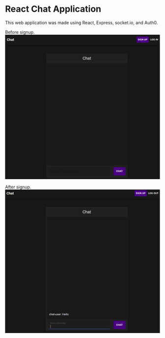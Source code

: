 # React Chat Application

This web application was made using React, Express, socket.io, and Auth0.

Before signup.
<img src="before-signup.PNG">

After signup.
<img src="chat-image.PNG">
